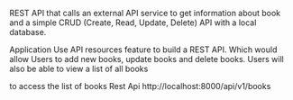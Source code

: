  REST API that calls an external API service to get information about book and a simple CRUD (Create, Read, Update, Delete) API with a local database.

 Application Use API resources feature to build a REST API. Which would allow Users to add new books, update books and delete books. Users will also be able to view a list of all books

to access the list of books Rest Api
http://localhost:8000/api/v1/books
